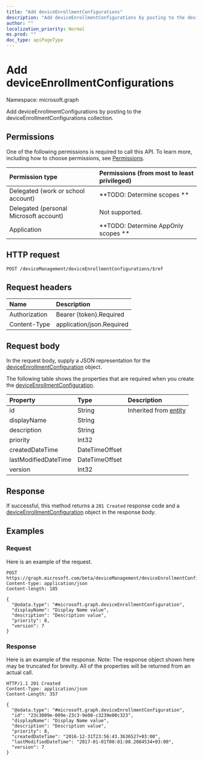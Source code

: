 ```yaml
---
title: "Add deviceEnrollmentConfigurations"
description: "Add deviceEnrollmentConfigurations by posting to the deviceEnrollmentConfigurations collection."
author: ""
localization_priority: Normal
ms.prod: ""
doc_type: apiPageType
---
```


# Add deviceEnrollmentConfigurations

Namespace: microsoft.graph

Add deviceEnrollmentConfigurations by posting to the deviceEnrollmentConfigurations collection.

## Permissions
One of the following permissions is required to call this API. To learn more, including how to choose permissions, see [Permissions](/concepts/permissions-reference.md).

|Permission type|Permissions (from most to least privileged)|
|:---|:---|
|Delegated (work or school account)|**TODO: Determine scopes **|
|Delegated (personal Microsoft account)|Not supported.|
|Application|**TODO: Determine AppOnly scopes **|

## HTTP request
<!-- {
  "blockType": "ignored"
}
-->
``` http
POST /deviceManagement/deviceEnrollmentConfigurations/$ref
```

## Request headers
|Name|Description|
|:---|:---|
|Authorization|Bearer {token}.Required|
|Content-Type|application/json.Required|

## Request body
In the request body, supply a JSON representation for the [deviceEnrollmentConfiguration](../resources/deviceenrollmentconfiguration.md) object.

The following table shows the properties that are required when you create the [deviceEnrollmentConfiguration](../resources/deviceenrollmentconfiguration.md).

|Property|Type|Description|
|:---|:---|:---|
|id|String| Inherited from [entity](../resources/entity.md)|
|displayName|String||
|description|String||
|priority|Int32||
|createdDateTime|DateTimeOffset||
|lastModifiedDateTime|DateTimeOffset||
|version|Int32||



## Response
If successful, this method returns a `201 Created` response code and a [deviceEnrollmentConfiguration](../resources/deviceenrollmentconfiguration.md) object in the response body.

## Examples

### Request
Here is an example of the request.
<!-- {
  "blockType": "request",
  "name": "create_deviceenrollmentconfiguration_from_"
}
-->
``` http
POST https://graph.microsoft.com/beta/deviceManagement/deviceEnrollmentConfigurations
Content-type: application/json
Content-length: 185

{
  "@odata.type": "#microsoft.graph.deviceEnrollmentConfiguration",
  "displayName": "Display Name value",
  "description": "Description value",
  "priority": 8,
  "version": 7
}
```

### Response
Here is an example of the response. Note: The response object shown here may be truncated for brevity. All of the properties will be returned from an actual call.
<!-- {
  "blockType": "response",
  "truncated": true,
  "@odata.type": "microsoft.graph.deviceenrollmentconfiguration"
}
-->
``` http
HTTP/1.1 201 Created
Content-Type: application/json
Content-Length: 357

{
  "@odata.type": "#microsoft.graph.deviceEnrollmentConfiguration",
  "id": "23c3009e-009e-23c3-9e00-c3239e00c323",
  "displayName": "Display Name value",
  "description": "Description value",
  "priority": 8,
  "createdDateTime": "2016-12-31T23:56:43.3636527+03:00",
  "lastModifiedDateTime": "2017-01-01T00:01:08.2084534+03:00",
  "version": 7
}
```


